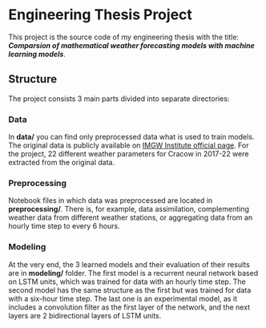 # Engineering Thesis Project

This project is the source code of my engineering thesis with the title:  
__*Comparsion of mathematical weather forecasting models with machine learning models*__.

## Structure
The project consists 3 main parts divided into separate directories:

### Data

In __data/__ you can find only preprocessed data what is used to train models.
The original data is publicly available on [IMGW Institute official page](https://danepubliczne.imgw.pl/).
For the project, 22 different weather parameters for Cracow in 2017-22 were extracted from the original data.

### Preprocessing
Notebook files in which data was preprocessed are located in __preprocessing/__.
There is, for example, data assimilation, complementing weather data from different
weather stations, or aggregating data from an hourly time step to every 6 hours.

### Modeling
At the very end, the 3 learned models and their evaluation of their results are in __modeling/__ folder. 
The first model is a recurrent neural network based on LSTM units, which was trained for data with an hourly time step.
The second model has the same structure as the first but was trained for data with a six-hour time step.
The last one is an experimental model, as it includes a convolution filter as the first layer of the network, and the 
next layers are 2 bidirectional layers of LSTM units.
